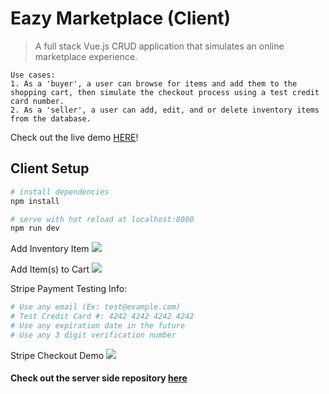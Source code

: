 # Eazy Marketplace (Client)

> A full stack Vue.js CRUD application that simulates an online marketplace experience. 

```
Use cases: 
1. As a 'buyer', a user can browse for items and add them to the shopping cart, then simulate the checkout process using a test credit card number. 
2. As a 'seller', a user can add, edit, and or delete inventory items from the database.
```

Check out the live demo [HERE](https://eazy-marketplace.firebaseapp.com/#/)!

## Client Setup

``` bash
# install dependencies
npm install

# serve with hot reload at localhost:8080
npm run dev

```


Add Inventory Item
![](https://user-images.githubusercontent.com/33434059/42197567-a1736c80-7e40-11e8-8c1d-c4bab4364d5b.gif)


Add Item(s) to Cart
![](https://user-images.githubusercontent.com/33434059/42197336-897a983e-7e3f-11e8-91ca-cbcf46859ba6.gif)



Stripe Payment Testing Info:
``` bash
# Use any email (Ex: test@example.com)
# Test Credit Card #: 4242 4242 4242 4242
# Use any expiration date in the future
# Use any 3 digit verification number

``` 

Stripe Checkout Demo
![](https://user-images.githubusercontent.com/33434059/42196183-d320abfa-7e39-11e8-8323-31f264e03d70.gif)


#### Check out the server side repository [here](https://github.com/troach24/online-store-db) 